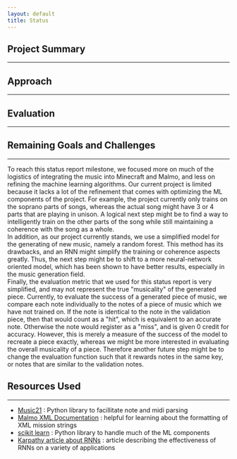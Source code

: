 ```yaml
---
layout: default
title: Status
---
```


## Project Summary
------------------

## Approach
-----------

## Evaluation
-------------

## Remaining Goals and Challenges
---------------------------------
To reach this status report milestone, we focused more on much of the logistics of integrating the music into Minecraft and Malmo, and less on refining the machine learning algorithms. Our current project is limited because it lacks a lot of the refinement that comes with optimizing the ML components of the project. For example, the project currently only trains on the soprano parts of songs, whereas the actual song might have 3 or 4 parts that are playing in unison. A logical next step might be to find a way to intelligently train on the other parts of the song while still maintaining a coherence with the song as a whole.
<br>
In addition, as our project currently stands, we use a simplified model for the generating of new music, namely a random forest. This method has its drawbacks, and an RNN might simplify the training or coherence aspects greatly. Thus, the next step might be to shift to a more neural-network oriented model, which has been shown to have better results, especially in the music generation field.
<br>
Finally, the evaluation metric that we used for this status report is very simplified, and may not represent the true "musicality" of the generated piece. Currently, to evaluate the success of a generated piece of music, we compare each note individually to the notes of a piece of music which we have not trained on. If the note is identical to the note in the validation piece, then that would count as a "hit", which is equivalent to an accurate note. Otherwise the note would register as a "miss", and is given 0 credit for accuracy. However, this is merely a measure of the success of the model to recreate a piece exactly, whereas we might be more interested in evaluating the overall musicality of a piece. Therefore another future step might be to change the evaluation function such that it rewards notes in the same key, or notes that are similar to the validation notes.

## Resources Used
-----------------
- [Music21](https://web.mit.edu/music21/) : Python library to facillitate note and midi parsing
- [Malmo XML Documentation](https://microsoft.github.io/malmo/0.30.0/Schemas/Types.html) : helpful for learning about the formatting of XML mission strings
- [scikit learn](https://scikit-learn.org/stable/) : Python library to handle much of the ML components
- [Karpathy article about RNNs](http://karpathy.github.io/2015/05/21/rnn-effectiveness/) : article describing the effectiveness of RNNs on a variety of applications
